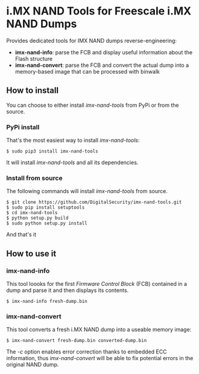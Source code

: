 i.MX NAND Tools for Freescale i.MX NAND Dumps
===========================================

Provides dedicated tools for IMX NAND dumps reverse-engineering:

* **imx-nand-info**: parse the FCB and display useful information about the Flash structure
* **imx-nand-convert**: parse the FCB and convert the actual dump into a memory-based image that can be processed with binwalk

How to install
--------------

You can choose to either install *imx-nand-tools* from PyPi or from the source.

### PyPi install

That's the most easiest way to install *imx-nand-tools*:

```
$ sudo pip3 install imx-nand-tools
```

It will install *imx-nand-tools* and all its dependencies. 


### Install from source

The following commands will install *imx-nand-tools* from source.

```
$ git clone https://github.com/DigitalSecurity/imx-nand-tools.git
$ sudo pip install setuptools
$ cd imx-nand-tools
$ python setup.py build
$ sudo python setup.py install 
```

And that's it


How to use it
-------------

### imx-nand-info

This tool loooks for the first *Firmware Control Block* (FCB) contained in a dump and parse it and then
displays its contents.

```
$ imx-nand-info fresh-dump.bin
```

### imx-nand-convert

This tool converts a fresh i.MX NAND dump into a useable memory image:

```
$ imx-nand-convert fresh-dump.bin converted-dump.bin
```

The *-c* option enables error correction thanks to embedded ECC information, thus *imx-nand-convert* will be able to fix potential errors in the original NAND dump.


